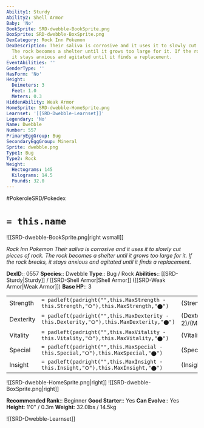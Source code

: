 ```yaml
---
Ability1: Sturdy
Ability2: Shell Armor
Baby: 'No'
BookSprite: SRD-dwebble-BookSprite.png
BoxSprite: SRD-dwebble-BoxSprite.png
DexCategory: Rock Inn Pokemon
DexDescription: Their saliva is corrosive and it uses it to slowly cut pieces of rock.
  The rock becomes a shelter until it grows too large for it. If the rock breaks,
  it stays anxious and agitated until it finds a replacement.
EventAbilities: ''
GenderType: ''
HasForm: 'No'
Height:
  Deimeters: 3
  Feet: 1.0
  Meters: 0.3
HiddenAbility: Weak Armor
HomeSprite: SRD-dwebble-HomeSprite.png
Learnset: '[[SRD-Dwebble-Learnset]]'
Legendary: 'No'
Name: Dwebble
Number: 557
PrimaryEggGroup: Bug
SecondaryEggGroup: Mineral
Sprite: dwebble.png
Type1: Bug
Type2: Rock
Weight:
  Hectograms: 145
  Kilograms: 14.5
  Pounds: 32.0
---
```


#PokeroleSRD/Pokedex

# `= this.name`

![[SRD-dwebble-BookSprite.png|right wsmall]]

*Rock Inn Pokemon*
*Their saliva is corrosive and it uses it to slowly cut pieces of rock. The rock becomes a shelter until it grows too large for it. If the rock breaks, it stays anxious and agitated until it finds a replacement.*

**DexID**:: 0557
**Species**:: Dwebble
**Type**:: Bug / Rock
**Abilities**:: [[SRD-Sturdy|Sturdy]] / [[SRD-Shell Armor|Shell Armor]] ([[SRD-Weak Armor|Weak Armor]])
**Base HP**:: 3

|           |                                                                                        |                                          |
| --------- | -------------------------------------------------------------------------------------- | ---------------------------------------- |
| Strength  | `= padleft(padright("",this.MaxStrength - this.Strength,"⭘"),this.MaxStrength,"⬤")`    | (Strength::2)/(MaxStrength::4)   |
| Dexterity | `= padleft(padright("",this.MaxDexterity - this.Dexterity,"⭘"),this.MaxDexterity,"⬤")` | (Dexterity:: 2)/(MaxDexterity::4) |
| Vitality  | `= padleft(padright("",this.MaxVitality - this.Vitality,"⭘"),this.MaxVitality,"⬤")`    | (Vitality::2)/(MaxVitality::5)   |
| Special   | `= padleft(padright("",this.MaxSpecial - this.Special,"⭘"),this.MaxSpecial,"⬤")`       | (Special::1)/(MaxSpecial::3)     |
| Insight   | `= padleft(padright("",this.MaxInsight - this.Insight,"⭘"),this.MaxInsight,"⬤")`       | (Insight::1)/(MaxInsight::3)     |

![[SRD-dwebble-HomeSprite.png|right]]
![[SRD-dwebble-BoxSprite.png|right]]

**Recommended Rank**:: Beginner
**Good Starter**:: Yes
**Can Evolve**:: Yes
**Height**: 1'0" / 0.3m
**Weight**: 32.0lbs / 14.5kg

![[SRD-Dwebble-Learnset]]